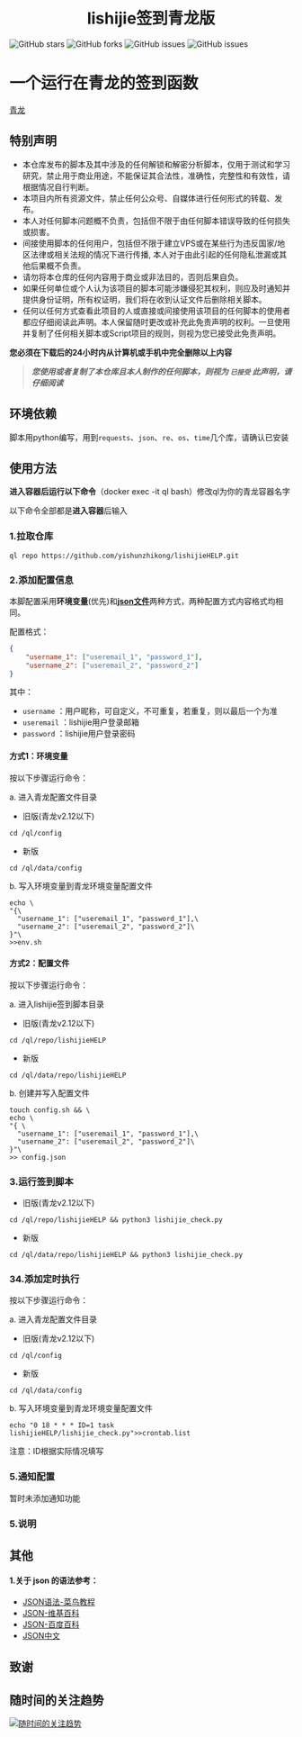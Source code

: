 <div align="center"> 
<h1 align="center">lishijie签到青龙版</h1>
</div>

![GitHub stars](https://img.shields.io/github/stars/yishunzhikong/lishijieHELP?style=flat-square)
![GitHub forks](https://img.shields.io/github/forks/yishunzhikong/lishijieHELP?style=flat-square)
![GitHub issues](https://img.shields.io/github/issues/yishunzhikong/lishijieHELP?style=flat-square)
![GitHub issues](https://img.shields.io/github/languages/code-size/yishunzhikong/lishijieHELP?style=flat-square)

# 一个运行在青龙的签到函数

[青龙](https://github.com/whyour/qinglong.git)

## 特别声明

- 本仓库发布的脚本及其中涉及的任何解锁和解密分析脚本，仅用于测试和学习研究，禁止用于商业用途，不能保证其合法性，准确性，完整性和有效性，请根据情况自行判断。
- 本项目内所有资源文件，禁止任何公众号、自媒体进行任何形式的转载、发布。
- 本人对任何脚本问题概不负责，包括但不限于由任何脚本错误导致的任何损失或损害。
- 间接使用脚本的任何用户，包括但不限于建立VPS或在某些行为违反国家/地区法律或相关法规的情况下进行传播, 本人对于由此引起的任何隐私泄漏或其他后果概不负责。
- 请勿将本仓库的任何内容用于商业或非法目的，否则后果自负。
- 如果任何单位或个人认为该项目的脚本可能涉嫌侵犯其权利，则应及时通知并提供身份证明，所有权证明，我们将在收到认证文件后删除相关脚本。
- 任何以任何方式查看此项目的人或直接或间接使用该项目的任何脚本的使用者都应仔细阅读此声明。本人保留随时更改或补充此免责声明的权利。一旦使用并复制了任何相关脚本或Script项目的规则，则视为您已接受此免责声明。

**您必须在下载后的24小时内从计算机或手机中完全删除以上内容**

> ***您使用或者复制了本仓库且本人制作的任何脚本，则视为 `已接受` 此声明，请仔细阅读***

## 环境依赖

脚本用python编写，用到`requests`、`json`、`re`、`os`、`time`几个库，请确认已安装

## 使用方法

**进入容器后运行以下命令**（docker exec -it ql bash）修改ql为你的青龙容器名字

以下命令全部都是**进入容器**后输入

### 1.拉取仓库

```
ql repo https://github.com/yishunzhikong/lishijieHELP.git
```

### 2.添加配置信息

本脚配置采用**环境变量**(优先)和[**json文件**](https://www.runoob.com/json/json-syntax.html)两种方式，两种配置方式内容格式均相同。

配置格式：

```json
{
	"username_1": ["useremail_1", "password_1"],
	"username_2": ["useremail_2", "password_2"]
}
```

其中：
  - `username` ：用户昵称，可自定义，不可重复，若重复，则以最后一个为准
  - `useremail` ：lishijie用户登录邮箱
  - `password` ：lishijie用户登录密码

#### 方式1：环境变量

按以下步骤运行命令：

a. 进入青龙配置文件目录

  - 旧版(青龙v2.12以下)

  ```shell
  cd /ql/config
  ```

  - 新版

  ```shell
  cd /ql/data/config
  ```

b. 写入环境变量到青龙环境变量配置文件

  ```shell
  echo \
  "{\
    "username_1": ["useremail_1", "password_1"],\
    "username_2": ["useremail_2", "password_2"]\
  }"\
  >>env.sh
  ```

#### 方式2：配置文件

按以下步骤运行命令：

a. 进入lishijie签到脚本目录

  - 旧版(青龙v2.12以下)

  ```
  cd /ql/repo/lishijieHELP
  ```

  - 新版

  ```
  cd /ql/data/repo/lishijieHELP
  ```

b. 创建并写入配置文件

  ```shell
  touch config.sh && \
  echo \
  "{ \
    "username_1": ["useremail_1", "password_1"],\
    "username_2": ["useremail_2", "password_2"]\
  }"\
  >> config.json
  ```

### 3.运行签到脚本

- 旧版(青龙v2.12以下)

```shell
cd /ql/repo/lishijieHELP && python3 lishijie_check.py
```

- 新版

```shell
cd /ql/data/repo/lishijieHELP && python3 lishijie_check.py
```

### 34.添加定时执行

按以下步骤运行命令：

a. 进入青龙配置文件目录

  - 旧版(青龙v2.12以下)

  ```shell
  cd /ql/config
  ```

  - 新版

  ```shell
  cd /ql/data/config
  ```

b. 写入环境变量到青龙环境变量配置文件

  ```shell
  echo "0 18 * * * ID=1 task lishijieHELP/lishijie_check.py">>crontab.list
  ```

  注意：ID根据实际情况填写

### 5.通知配置

暂时未添加通知功能

### 5.说明

## 其他

#### 1.关于 json 的语法参考：

* [JSON语法-菜鸟教程](https://www.runoob.com/json/json-syntax.html)
* [JSON-维基百科](https://zh.m.wikipedia.org/zh/JSON)
* [JSON-百度百科](https://baike.baidu.com/item/JSON/2462549)
* [JSON中文](https://www.json.org/json-zh.html)

## 致谢

## 随时间的关注趋势

[![随时间的关注趋势](https://starchart.cc/yishunzhikong/lishijieHELP.svg)](https://starchart.cc/yishunzhikong/lishijieHELP)
